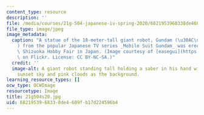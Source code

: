 ```yaml
---
content_type: resource
description: ''
file: /media/courses/21g-504-japanese-iv-spring-2020/6821953968338de4609fb17d224596b4_21g504s20.jpg
file_type: image/jpeg
image_metadata:
  caption: "A statue of the 18-meter-tall giant robot, Gundam (\u30AC\u30F3\u30C0\u30E0\
    ) from the popular Japanese TV series _Mobile Suit Gundam_ was erected at the\
    \ Shizuoka Hobby Fair in Japan. (Image courtesy of [easegui](https://www.flickr.com/photos/easegui/6001070272/)\
    \ on Flickr. License: CC BY-NC-SA.)"
  credit: ''
  image-alt: A giant robot standing tall holding a saber in his hand with a purple
    sunset sky and pink clouds as the background.
learning_resource_types: []
ocw_type: OCWImage
resourcetype: Image
title: 21g504s20.jpg
uid: 68219539-6833-8de4-609f-b17d224596b4
---
```

